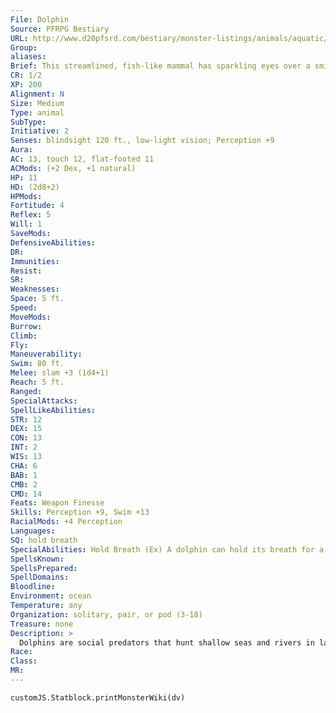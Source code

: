 ```yaml
---
File: Dolphin
Source: PFRPG Bestiary
URL: http://www.d20pfsrd.com/bestiary/monster-listings/animals/aquatic/dolphin/dolphin
Group: 
aliases: 
Brief: This streamlined, fish-like mammal has sparkling eyes over a smiling mouth filled with hundreds of teeth.
CR: 1/2
XP: 200
Alignment: N
Size: Medium
Type: animal
SubType: 
Initiative: 2
Senses: blindsight 120 ft., low-light vision; Perception +9
Aura: 
AC: 13, touch 12, flat-footed 11
ACMods: (+2 Dex, +1 natural)
HP: 11
HD: (2d8+2)
HPMods: 
Fortitude: 4
Reflex: 5
Will: 1
SaveMods: 
DefensiveAbilities: 
DR: 
Immunities: 
Resist: 
SR: 
Weaknesses: 
Space: 5 ft.
Speed: 
MoveMods: 
Burrow: 
Climb: 
Fly: 
Maneuverability: 
Swim: 80 ft.
Melee: slam +3 (1d4+1)
Reach: 5 ft.
Ranged: 
SpecialAttacks: 
SpellLikeAbilities: 
STR: 12
DEX: 15
CON: 13
INT: 2
WIS: 13
CHA: 6
BAB: 1
CMB: 2
CMD: 14
Feats: Weapon Finesse
Skills: Perception +9, Swim +13
RacialMods: +4 Perception
Languages: 
SQ: hold breath
SpecialAbilities: Hold Breath (Ex) A dolphin can hold its breath for a number of minutes equal to 6 times its Constitution score before it risks drowning.
SpellsKnown: 
SpellsPrepared: 
SpellDomains: 
Bloodline: 
Environment: ocean
Temperature: any
Organization: solitary, pair, or pod (3-18)
Treasure: none
Description: >
  Dolphins are social predators that hunt shallow seas and rivers in large family groups called pods. Sailors are fond of dolphins and frequently tell tales of dolphins saving drowning fishermen or killing sharks with blows from their powerful snouts. Dolphin Companions Starting Statistics: Size Medium; Speed swim 80 ft.; AC +1 natural armor; Attack slam (1d4); Ability Scores Str 12, Dex 15, Con 13, Int 2, Wis 12, Cha 6; Special Qualities low-light vision, hold breath. 4th-Level Advancement: Ability Scores Str +2, Dex +2, Con +2; Special Qualities blindsight 120 ft.
Race: 
Class: 
MR: 
---
```

```dataviewjs
customJS.Statblock.printMonsterWiki(dv)
```
